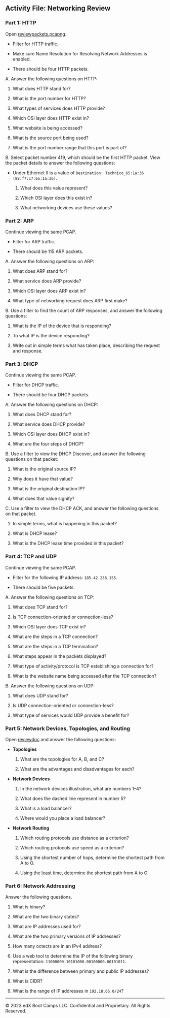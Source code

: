 ## Activity File: Networking Review

### Part 1: HTTP

Open [reviewpackets.pcapng](reviewpackets.pcapng).

  - Filter for HTTP traffic.

 - Make sure Name Resolution for Resolving Network Addresses is enabled.

  - There should be four HTTP packets. 

A. Answer the following questions on HTTP:

  1. What does HTTP stand for?

  2. What is the port number for HTTP?

  3. What types of services does HTTP provide?

  4. Which OSI layer does HTTP exist in?

  5. What website is being accessed?

  6. What is the source port being used?

  7. What is the port number range that this port is part of?

B. Select packet number 419, which should be the first HTTP packet. View the packet details to answer the following questions:

  - Under Ethernet II is a value of `Destination: Technico_65:1a:36 (88:f7:c7:65:1a:36)`.

      1. What does this value represent?

      2. Which OSI layer does this exist in?

      3. What networking devices use these values?

### Part 2: ARP

Continue viewing the same PCAP.

  - Filter for ARP traffic.

  - There should be 115 ARP packets.

A. Answer the following questions on ARP:

  1. What does ARP stand for?

  2. What service does ARP provide?

  3. Which OSI layer does ARP exist in?

  4. What type of networking request does ARP first make?

B. Use a filter to find the count of ARP responses, and answer the following questions:

  1. What is the IP of the device that is responding?
    
  2. To what IP is the device responding?

  3. Write out in simple terms what has taken place, describing the request and response.

### Part 3: DHCP

Continue viewing the same PCAP.

  - Filter for DHCP traffic.

  - There should be four DHCP packets. 

 A. Answer the following questions on DHCP:

  1. What does DHCP stand for?

  2. What service does DHCP provide?

  3. Which OSI layer does DHCP exist in?

  4. What are the four steps of DHCP?

B. Use a filter to view the DHCP Discover, and answer the following questions on that packet:

  1. What is the original source IP?

  2. Why does it have that value?

  3. What is the original destination IP?

  4. What does that value signify?

C. Use a filter to view the DHCP ACK, and answer the following questions on that packet. 

  1. In simple terms, what is happening in this packet? 

  2. What is DHCP lease?

  3. What is the DHCP lease time provided in this packet?

### Part 4: TCP and UDP

Continue viewing the same PCAP.

  - Filter for the following IP address: `185.42.236.155`.

  - There should be five packets.

A. Answer the following questions on TCP:

  1. What does TCP stand for?

  2. Is TCP connection-oriented or connection-less?

  3. Which OSI layer does TCP exist in?

  4. What are the steps in a TCP connection?

  5. What are the steps in a TCP termination?

  6. What steps appear in the packets displayed?

  7. What type of activity/protocol is TCP establishing a connection for?

  8. What is the website name being accessed after the TCP connection?

B. Answer the following questions on UDP:

  1. What does UDP stand for?

  2. Is UDP connection-oriented or connection-less?

  3. What type of services would UDP provide a benefit for?

### Part 5: Network Devices, Topologies, and Routing

Open [reviewdoc](reviewdoc.docx) and answer the following questions:

  - **Topologies**
  
      1. What are the topologies for A, B, and C?

      2. What are the advantages and disadvantages for each? 
    
  - **Network Devices**
  
      1. In the network devices illustration, what are numbers 1&ndash;4?

      2. What does the dashed line represent in number 5?

      3. What is a load balancer?

      4. Where would you place a load balancer? 
    
  - **Network Routing**

      1. Which routing protocols use distance as a criterion?

      2. Which routing protocols use speed as a criterion?

      3. Using the shortest number of hops, determine the shortest path from A to O. 

      4. Using the least time, determine the shortest path from A to O. 

### Part 6: Network Addressing

Answer the following questions.

1. What is binary? 

2. What are the two binary states?

3. What are IP addresses used for?

4. What are the two primary versions of IP addresses?

5. How many octects are in an IPv4 address?

6. Use a web tool to determine the IP of the following binary representation: `11000000.10101000.00100000.00101011`.

7. What is the difference between primary and public IP addresses?

8. What is CIDR?

9. What is the range of IP addresses in `192.18.65.0/24`? 

---
© 2023 edX Boot Camps LLC. Confidential and Proprietary. All Rights Reserved.
